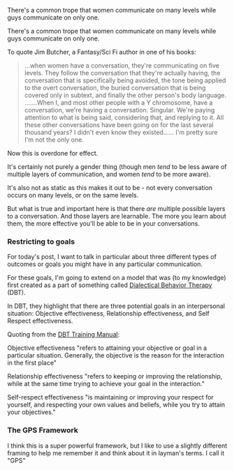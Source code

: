 There's a common trope that women communicate on many levels while guys communicate on only one.

<!-- more -->

There's a common trope that women communicate on many levels while guys communicate on only one.

To quote Jim Butcher, a Fantasy/Sci Fi author in one of his books:

> ...when women have a conversation, they're communicating on five levels. They follow the conversation that they're actually having, the conversation that is specifically being avoided, the tone being applied to the overt conversation, the buried conversation that is being covered only in subtext, and finally the other person's body language.
> .......When I, and most other people with a Y chromosome, have a conversation, we're having a conversation. Singular. We're paying attention to what is being said, considering that, and replying to it. All these other conversations have been going on for the last several thousand years? I didn't even know they existed...... I'm pretty sure I'm not the only one.

Now this is overdone for effect.

It's certainly not purely a gender thing (though men _tend_ to be less aware of multiple layers of communication, and women _tend_ to be more aware). 

It's also not as static as this makes it out to be - not every conversation occurs on many levels, or on the same levels.

But what is true and important here is that there _are_ multiple possible layers to a conversation. And those layers are learnable. The more you learn about them, the more effective you'll be able to be in your conversations.

### Restricting to goals

For today's post, I want to talk in particular about three different types of outcomes or goals you might have in any particular communication.

For these goals, I'm going to extend on a model that was (to my knowledge) first created as a part of something called [Dialectical Behavior Therapy](https://www.verywellmind.com/dialectical-behavior-therapy-1067402) (DBT).

In DBT, they highlight that there are three potential goals in an interpersonal situation: Objective effectiveness, Relationship effectiveness, and Self Respect effectiveness.

Quoting from the [DBT Training Manual](https://www.amazon.com/DBT%C2%AE-Skills-Training-Manual-Second/dp/1462516998): 

Objective effectiveness "refers to attaining your objective or goal in a particular situation. Generally, the objective is the reason for the interaction in the first place"

Relationship effectiveness "refers to keeping or improving the relationship, while at the same time trying to achieve your goal in the interaction."

Self-respect effectiveness "is maintaining or improving your respect for yourself, and respecting your own values and beliefs, while you try to attain your objectives."

### The GPS Framework
I think this is a super powerful framework, but I like to use a slightly different framing to help me remember it and think about it in layman's terms.  I call it "GPS"

